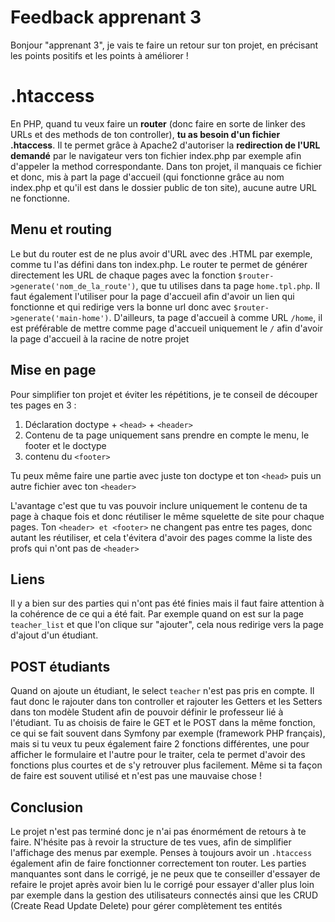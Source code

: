 
# Feedback apprenant 3

Bonjour "apprenant 3", je vais te faire un retour sur ton projet, en précisant les points positifs et les points à améliorer !

# .htaccess  

En PHP, quand tu veux faire un **router** (donc faire en sorte de linker des URLs et des methods de ton controller), **tu as besoin d'un fichier .htaccess**. Il te permet grâce à Apache2 d'autoriser la **redirection de l'URL demandé** par le navigateur vers ton fichier index.php par exemple afin d'appeler la method correspondante. Dans ton projet, il manquais ce fichier et donc, mis à part la page d'accueil (qui fonctionne grâce au nom index.php et qu'il est dans le dossier public de ton site), aucune autre URL ne fonctionne.

## Menu et routing

Le but du router est de ne plus avoir d'URL avec des .HTML par exemple, comme tu l'as défini dans ton index.php. Le router te permet de générer directement les URL de chaque pages avec la fonction `$router->generate('nom_de_la_route')`, que tu utilises dans ta page `home.tpl.php`. Il faut également l'utiliser pour la page d'accueil afin d'avoir un lien qui fonctionne et qui redirige vers la bonne url donc avec `$router->generate('main-home')`. D'ailleurs, ta page d'accueil à comme URL `/home`, il est préférable de mettre comme page d'accueil uniquement le `/` afin d'avoir la page d'accueil à la racine de notre projet

## Mise en page

Pour simplifier ton projet et éviter les répétitions, je te conseil de découper tes pages en 3 : 
  

 1. Déclaration doctype + `<head>` + `<header>`
 2. Contenu de ta page uniquement sans prendre en compte le menu, le footer et le doctype
 3. contenu du `<footer>`

Tu peux même faire une partie avec juste ton doctype et ton `<head>` puis un autre fichier avec ton `<header>`

L'avantage c'est que tu vas pouvoir inclure uniquement le contenu de ta page à chaque fois et donc réutiliser le même squelette de site pour chaque pages. Ton `<header> et <footer>` ne changent pas entre tes pages, donc autant les réutiliser, et cela t'évitera d'avoir des pages comme la liste des profs qui n'ont pas de `<header>`

## Liens

Il y a bien sur des parties qui n'ont pas été finies mais il faut faire attention à la cohérence de ce qui a été fait. Par exemple quand on est sur la page `teacher_list` et que l'on clique sur "ajouter", cela nous redirige vers la page d'ajout d'un étudiant.

## POST étudiants

Quand on ajoute un étudiant, le select `teacher` n'est pas pris en compte. Il faut donc le rajouter dans ton controller et rajouter les Getters et les Setters dans ton modèle Student afin de pouvoir définir le professeur lié à l'étudiant. Tu as choisis de faire le GET et le POST dans la même fonction, ce qui se fait souvent dans Symfony par exemple (framework PHP français), mais si tu veux tu peux également faire 2 fonctions différentes, une pour afficher le formulaire et l'autre pour le traiter, cela te permet d'avoir des fonctions plus courtes et de s'y retrouver plus facilement. Même si ta façon de faire est souvent utilisé et n'est pas une mauvaise chose !


## Conclusion

Le projet n'est pas terminé donc je n'ai pas énormément de retours à te faire. N'hésite pas à revoir la structure de tes vues, afin de simplifier l'affichage des menus par exemple. Penses à toujours avoir un `.htaccess` également afin de faire fonctionner correctement ton router. Les parties manquantes sont dans le corrigé, je ne peux que te conseiller d'essayer de refaire le projet après avoir bien lu le corrigé pour essayer d'aller plus loin par exemple dans la gestion des utilisateurs connectés ainsi que les CRUD (Create Read Update Delete) pour gérer complètement tes entités
